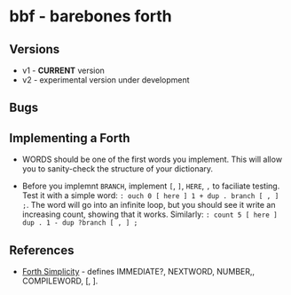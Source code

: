 # bbf - barebones forth

## Versions

* v1 - **CURRENT** version
* v2 - experimental version under development

## Bugs

## Implementing a Forth

* WORDS should be one of the first words you implement. This will allow you to sanity-check the structure of your dictionary.

* Before you implemnt `BRANCH`, implement `[`, `]`, `HERE`, `,` to faciliate testing. Test it with a simple word: 
`: ouch 0 [ here ] 1 + dup . branch [ , ] ;`. 
The word will go into an infinite loop, but you should see it write an increasing count, showing that it works.
Similarly: `: count 5 [ here ] dup . 1 - dup ?branch [ , ] ;`

## References

* [Forth Simplicity](http://wiki.c2.com/?ForthSimplicity) - defines IMMEDIATE?, NEXTWORD, NUMBER,, COMPILEWORD, [, ].
